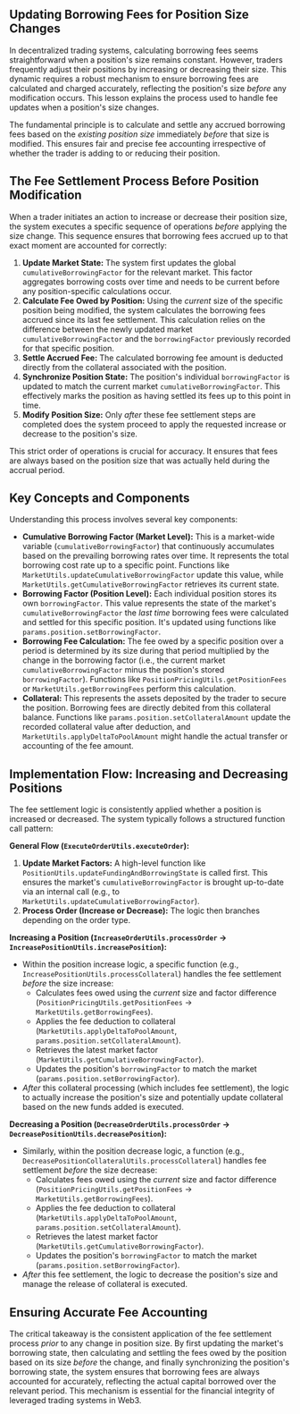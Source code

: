 ## Updating Borrowing Fees for Position Size Changes

In decentralized trading systems, calculating borrowing fees seems straightforward when a position's size remains constant. However, traders frequently adjust their positions by increasing or decreasing their size. This dynamic requires a robust mechanism to ensure borrowing fees are calculated and charged accurately, reflecting the position's size *before* any modification occurs. This lesson explains the process used to handle fee updates when a position's size changes.

The fundamental principle is to calculate and settle any accrued borrowing fees based on the *existing position size* immediately *before* that size is modified. This ensures fair and precise fee accounting irrespective of whether the trader is adding to or reducing their position.

## The Fee Settlement Process Before Position Modification

When a trader initiates an action to increase or decrease their position size, the system executes a specific sequence of operations *before* applying the size change. This sequence ensures that borrowing fees accrued up to that exact moment are accounted for correctly:

1.  **Update Market State:** The system first updates the global `cumulativeBorrowingFactor` for the relevant market. This factor aggregates borrowing costs over time and needs to be current before any position-specific calculations occur.
2.  **Calculate Fee Owed by Position:** Using the *current* size of the specific position being modified, the system calculates the borrowing fees accrued since its last fee settlement. This calculation relies on the difference between the newly updated market `cumulativeBorrowingFactor` and the `borrowingFactor` previously recorded for that specific position.
3.  **Settle Accrued Fee:** The calculated borrowing fee amount is deducted directly from the collateral associated with the position.
4.  **Synchronize Position State:** The position's individual `borrowingFactor` is updated to match the current market `cumulativeBorrowingFactor`. This effectively marks the position as having settled its fees up to this point in time.
5.  **Modify Position Size:** Only *after* these fee settlement steps are completed does the system proceed to apply the requested increase or decrease to the position's size.

This strict order of operations is crucial for accuracy. It ensures that fees are always based on the position size that was actually held during the accrual period.

## Key Concepts and Components

Understanding this process involves several key components:

*   **Cumulative Borrowing Factor (Market Level):** This is a market-wide variable (`cumulativeBorrowingFactor`) that continuously accumulates based on the prevailing borrowing rates over time. It represents the total borrowing cost rate up to a specific point. Functions like `MarketUtils.updateCumulativeBorrowingFactor` update this value, while `MarketUtils.getCumulativeBorrowingFactor` retrieves its current state.
*   **Borrowing Factor (Position Level):** Each individual position stores its own `borrowingFactor`. This value represents the state of the market's `cumulativeBorrowingFactor` the *last time* borrowing fees were calculated and settled for this specific position. It's updated using functions like `params.position.setBorrowingFactor`.
*   **Borrowing Fee Calculation:** The fee owed by a specific position over a period is determined by its size during that period multiplied by the change in the borrowing factor (i.e., the current market `cumulativeBorrowingFactor` minus the position's stored `borrowingFactor`). Functions like `PositionPricingUtils.getPositionFees` or `MarketUtils.getBorrowingFees` perform this calculation.
*   **Collateral:** This represents the assets deposited by the trader to secure the position. Borrowing fees are directly debited from this collateral balance. Functions like `params.position.setCollateralAmount` update the recorded collateral value after deduction, and `MarketUtils.applyDeltaToPoolAmount` might handle the actual transfer or accounting of the fee amount.

## Implementation Flow: Increasing and Decreasing Positions

The fee settlement logic is consistently applied whether a position is increased or decreased. The system typically follows a structured function call pattern:

**General Flow (`ExecuteOrderUtils.executeOrder`):**

1.  **Update Market Factors:** A high-level function like `PositionUtils.updateFundingAndBorrowingState` is called first. This ensures the market's `cumulativeBorrowingFactor` is brought up-to-date via an internal call (e.g., to `MarketUtils.updateCumulativeBorrowingFactor`).
2.  **Process Order (Increase or Decrease):** The logic then branches depending on the order type.

**Increasing a Position (`IncreaseOrderUtils.processOrder` -> `IncreasePositionUtils.increasePosition`):**

*   Within the position increase logic, a specific function (e.g., `IncreasePositionUtils.processCollateral`) handles the fee settlement *before* the size increase:
    *   Calculates fees owed using the *current* size and factor difference (`PositionPricingUtils.getPositionFees` -> `MarketUtils.getBorrowingFees`).
    *   Applies the fee deduction to collateral (`MarketUtils.applyDeltaToPoolAmount`, `params.position.setCollateralAmount`).
    *   Retrieves the latest market factor (`MarketUtils.getCumulativeBorrowingFactor`).
    *   Updates the position's `borrowingFactor` to match the market (`params.position.setBorrowingFactor`).
*   *After* this collateral processing (which includes fee settlement), the logic to actually increase the position's size and potentially update collateral based on the new funds added is executed.

**Decreasing a Position (`DecreaseOrderUtils.processOrder` -> `DecreasePositionUtils.decreasePosition`):**

*   Similarly, within the position decrease logic, a function (e.g., `DecreasePositionCollateralUtils.processCollateral`) handles fee settlement *before* the size decrease:
    *   Calculates fees owed using the *current* size and factor difference (`PositionPricingUtils.getPositionFees` -> `MarketUtils.getBorrowingFees`).
    *   Applies the fee deduction to collateral (`MarketUtils.applyDeltaToPoolAmount`, `params.position.setCollateralAmount`).
    *   Retrieves the latest market factor (`MarketUtils.getCumulativeBorrowingFactor`).
    *   Updates the position's `borrowingFactor` to match the market (`params.position.setBorrowingFactor`).
*   *After* this fee settlement, the logic to decrease the position's size and manage the release of collateral is executed.

## Ensuring Accurate Fee Accounting

The critical takeaway is the consistent application of the fee settlement process *prior* to any change in position size. By first updating the market's borrowing state, then calculating and settling the fees owed by the position based on its size *before* the change, and finally synchronizing the position's borrowing state, the system ensures that borrowing fees are always accounted for accurately, reflecting the actual capital borrowed over the relevant period. This mechanism is essential for the financial integrity of leveraged trading systems in Web3.